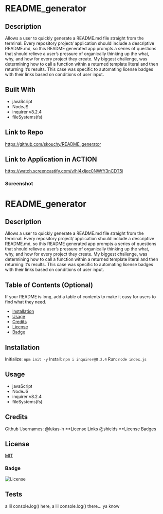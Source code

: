 # README_generator

## Description
Allows a user to quickly generate a README.md file straight from the terminal. 
Every repository project/ application should include a descriptive README.md, so this README generated app prompts a series of questions that should relieve a user’s pressure of organically thinking up the what, why, and how for every project they create.
My biggest challenge, was determining how to call a function within a returned template literal and then returning it’s results. This case was specific to automating license badges with their links based on conditions of user input.

## Built With
* javaScript
* NodeJS
* inquirer v8.2.4
* fileSystems(fs)

## Link to Repo
https://github.com/skouchy/README_generator

## Link to Application in ACTION
https://watch.screencastify.com/v/hI4xljqc0NWfY3nCDT5i

### Screenshot
<!-- ![localhost_3001_notes](https://user-images.githubusercontent.com/119292219/227469694-3d4b89be-c22b-4917-9aac-eac8f74f20fe.png) -->

# README_generator

## Description

Allows a user to quickly generate a README.md file straight from the terminal.
Every repository project/ application should include a descriptive README.md, so this README generated app prompts a series of questions that should relieve a user’s pressure of organically thinking up the what, why, and how for every project they create.
My biggest challenge, was determining how to call a function within a returned template literal and then returning it’s results. This case was specific to automating license badges with their links based on conditions of user input.


## Table of Contents (Optional)

If your README is long, add a table of contents to make it easy for users to find what they need.

- [Installation](#installation) 
- [Usage](#usage)
- [Credits](#credits)
- [License](#license)
- [Badge](#license)

## Installation

Initialize: `npm init -y`
Install: `npm i inquirer@8.2.4`
Run: `node index.js`

## Usage
* javaScript
* NodeJS
* inquirer v8.2.4
* fileSystems(fs)

## Credits
Github Usernames:
@lukas-h **License Links
@shields **License Badges

## License

[MIT](https://opensource.org/badge/license/MIT/)
### Badge

![License](https://img.shields.io/badge/License-MIT-yellow.svg)

## Tests

a lil console.log() here, 
a lil console.log() there... ya know
